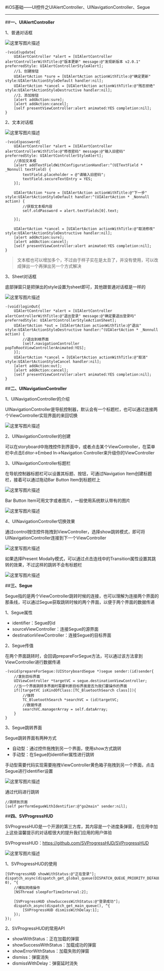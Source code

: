 #iOS基础——UI控件之UIAlertController、UINavigationController、Segue


----------
##**一、UIAlertController**

1、普通对话框

![这里写图片描述](http://img.blog.csdn.net/20170323132327164?watermark/2/text/aHR0cDovL2Jsb2cuY3Nkbi5uZXQvcXFfMzAzNzk2ODk=/font/5a6L5L2T/fontsize/400/fill/I0JBQkFCMA==/dissolve/70/gravity/SouthEast)

```
-(void)update{
    UIAlertController *alert = [UIAlertController alertControllerWithTitle:@"版本更新" message:@"发现新版本 v2.0.1" preferredStyle: UIAlertControllerStyleAlert];
    //1、创建按钮
    UIAlertAction *sure = [UIAlertAction actionWithTitle:@"确定更新" style:UIAlertActionStyleDefault handler:nil];
    UIAlertAction *cancel = [UIAlertAction actionWithTitle:@"残忍拒绝" style:UIAlertActionStyleDestructive handler:nil];
    //2、添加按钮
    [alert addAction:sure];
    [alert addAction:cancel];
    [self presentViewController:alert animated:YES completion:nil];
}
```

2、文本对话框

![这里写图片描述](http://img.blog.csdn.net/20170323132423961?watermark/2/text/aHR0cDovL2Jsb2cuY3Nkbi5uZXQvcXFfMzAzNzk2ODk=/font/5a6L5L2T/fontsize/400/fill/I0JBQkFCMA==/dissolve/70/gravity/SouthEast)

```
-(void)password{
    UIAlertController *alert = [UIAlertController alertControllerWithTitle:@"修改密码" message:@"输入旧密码" preferredStyle: UIAlertControllerStyleAlert];
    //添加文本框
    [alert addTextFieldWithConfigurationHandler:^(UITextField * _Nonnull textField) {
        textField.placeholder = @"请输入旧密码";
        textField.secureTextEntry = YES;
    }];
    
    UIAlertAction *sure = [UIAlertAction actionWithTitle:@"下一步" style:UIAlertActionStyleDefault handler:^(UIAlertAction * _Nonnull action) {
	    //获取文本框内容
        self.oldPassword = alert.textFields[0].text;
        
    }];
    
    UIAlertAction *cancel = [UIAlertAction actionWithTitle:@"取消修改" style:UIAlertActionStyleDestructive handler:nil];
    [alert addAction:sure];
    [alert addAction:cancel];
    [self presentViewController:alert animated:YES completion:nil];
}
```
>文本框也可以增加多个，不过由于样子实在是太丑了，并没有使用，可以改成弹出一个再弹出另一个方式解决

3、Sheet对话框

底部弹窗只是把弹出的style设置为sheet即可，其他跟普通对话框是一样的

![这里写图片描述](http://img.blog.csdn.net/20170323132652636?watermark/2/text/aHR0cDovL2Jsb2cuY3Nkbi5uZXQvcXFfMzAzNzk2ODk=/font/5a6L5L2T/fontsize/400/fill/I0JBQkFCMA==/dissolve/70/gravity/SouthEast)

```
-(void)loginOut{
    UIAlertController *alert = [UIAlertController alertControllerWithTitle:@"退出登录" message:@"确定要退出登录吗" preferredStyle: UIAlertControllerStyleActionSheet];
    UIAlertAction *out = [UIAlertAction actionWithTitle:@"退出" style:UIAlertActionStyleDestructive handler:^(UIAlertAction * _Nonnull action) {
	    //退出到根界面
        [self.navigationController popToRootViewControllerAnimated:YES];
    }];
    UIAlertAction *cancel = [UIAlertAction actionWithTitle:@"取消" style:UIAlertActionStyleCancel handler:nil];
    [alert addAction:out];
    [alert addAction:cancel];
    [self presentViewController:alert animated:YES completion:nil];
}
```

##**二、UINavigationController**

1、UINavigationController的介绍

UINavigationController是导航控制器，默认会有一个标题栏，也可以通过连接两个ViewController实现界面的来回切换

![这里写图片描述](http://img.blog.csdn.net/20170323133745932?watermark/2/text/aHR0cDovL2Jsb2cuY3Nkbi5uZXQvcXFfMzAzNzk2ODk=/font/5a6L5L2T/fontsize/400/fill/I0JBQkFCMA==/dissolve/70/gravity/SouthEast)

2、UINavigationController的创建

可以在storyboard中拖拽控件到界面中，或者点击某个ViewController，在菜单栏中点击Editor->Embed In->Navigation Controller来升级你的ViewController

3、UINavigationController标题栏

在导航控制器标题栏可以设置其标题、按钮，可通过Navigation Item创建标题栏，接着可以通过拖动Bar Button Item到标题栏上

![这里写图片描述](http://img.blog.csdn.net/20170323134049720?watermark/2/text/aHR0cDovL2Jsb2cuY3Nkbi5uZXQvcXFfMzAzNzk2ODk=/font/5a6L5L2T/fontsize/400/fill/I0JBQkFCMA==/dissolve/70/gravity/SouthEast)

Bar Button Item可用文字或者图片，一般使用系统默认带有的图片

![这里写图片描述](http://img.blog.csdn.net/20170323134155970?watermark/2/text/aHR0cDovL2Jsb2cuY3Nkbi5uZXQvcXFfMzAzNzk2ODk=/font/5a6L5L2T/fontsize/400/fill/I0JBQkFCMA==/dissolve/70/gravity/SouthEast)

4、UINavigationController切换效果

通过control按住控件拖拽到ViewController，选择show跳转模式，即可将UINavigationController连接到下一个ViewController

![这里写图片描述](http://img.blog.csdn.net/20170323133453233?watermark/2/text/aHR0cDovL2Jsb2cuY3Nkbi5uZXQvcXFfMzAzNzk2ODk=/font/5a6L5L2T/fontsize/400/fill/I0JBQkFCMA==/dissolve/70/gravity/SouthEast)

如果选择Present Modally模式，可以通过点击连线中的Transition属性设置其跳转的效果，不过这样的跳转不会有标题栏

![这里写图片描述](http://img.blog.csdn.net/20170323135330408?watermark/2/text/aHR0cDovL2Jsb2cuY3Nkbi5uZXQvcXFfMzAzNzk2ODk=/font/5a6L5L2T/fontsize/400/fill/I0JBQkFCMA==/dissolve/70/gravity/SouthEast)

##**三、Segue**

Segue指的是两个ViewController跳转时候的连接，也可以理解为连接两个界面的那条线，可以通过Segue获取跳转时候的两个界面，以便于两个界面的数据传递

1、Segue属性

* identifier：Segue的id
* sourceViewController：连接Segue的源界面
* destinationViewController：连接Segue的目标界面

2、Segue传值

在两个界面跳转时，会回调prepareForSegue方法，可以通过该方法拿到ViewController进行数据传递
```
-(void)prepareForSegue:(UIStoryboardSegue *)segue sender:(id)sender{
	//拿到目标界面
    UIViewController *targetVC = segue.destinationViewController;
    //当一个界面跳转多界面时需要判断目标界面是否为我们要操作的界面
    if([targetVC isKindOfClass:[TC_BluetoothSearch class]]){
	    //强转
        TC_BluetoothSearch *searchVC = (id)targetVC;
        //数据传递
        searchVC.managerArray = self.dataArray;
    }
}
```

3、Segue跳转界面

Segue跳转界面有两种方式

* 自动型：通过控件拖拽到另一个界面，使用show方式跳转
* 手动型：在Segue的identifier属性进行跳转

手动型需要代码实现需要拖拽ViewController黄色箱子拖拽到另一个界面，点击Segue进行identifier设置

![这里写图片描述](http://img.blog.csdn.net/20170323140356653?watermark/2/text/aHR0cDovL2Jsb2cuY3Nkbi5uZXQvcXFfMzAzNzk2ODk=/font/5a6L5L2T/fontsize/400/fill/I0JBQkFCMA==/dissolve/70/gravity/SouthEast)

通过代码进行跳转

```
//跳转到页面
[self performSegueWithIdentifier:@"go2main" sender:nil];
```

##**四、SVProgressHUD**

SVProgressHUD是一个开源的第三方库，其内容是一个进度条弹窗，在应用中加上这些温馨提示的对话框很大的提升我们应用的用户体验

SVProgressHUD：https://github.com/SVProgressHUD/SVProgressHUD

![这里写图片描述](http://img.blog.csdn.net/20170323165650536?watermark/2/text/aHR0cDovL2Jsb2cuY3Nkbi5uZXQvcXFfMzAzNzk2ODk=/font/5a6L5L2T/fontsize/400/fill/I0JBQkFCMA==/dissolve/70/gravity/SouthEast)

1、SVProgressHUD的使用

```
[SVProgressHUD showWithStatus:@"正在登录"];
dispatch_async(dispatch_get_global_queue(DISPATCH_QUEUE_PRIORITY_DEFAULT, 0), ^{
    //模拟网络操作
    [NSThread sleepForTimeInterval:2];
    
    [SVProgressHUD showSuccessWithStatus:@"登录成功"];
    dispatch_async(dispatch_get_main_queue(), ^{
        [SVProgressHUD dismissWithDelay:1];
    });
});
```

2、SVProgressHUD的常用API

* showWithStatus：正在加载的弹窗
* showSuccessWithStatus：加载成功的弹窗
* showErrorWithStatus：加载失败的弹窗
* dismiss：弹窗消失
* dismissWithDelay：弹窗延时消失